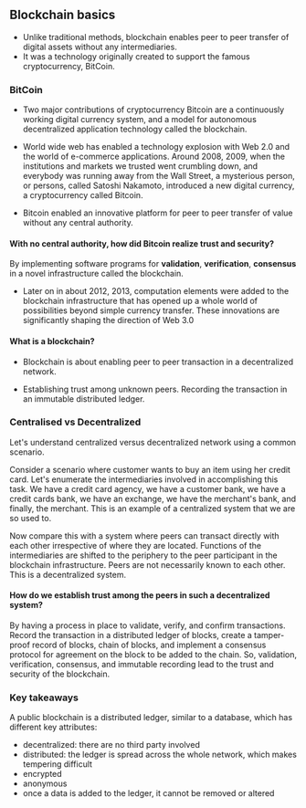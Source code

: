 ## Blockchain basics

* Unlike traditional methods, blockchain enables peer to peer transfer of digital assets without any intermediaries.
* It was a technology originally created to support the famous cryptocurrency, BitCoin.

### BitCoin

* Two major contributions of cryptocurrency Bitcoin are a continuously working digital currency system, and a model 
for autonomous decentralized application technology called the blockchain.

* World wide web has enabled a technology explosion with Web 2.0 and the world of e-commerce applications. 
Around 2008, 2009, when the institutions and markets we trusted went crumbling down, and everybody was 
running away from the Wall Street, a mysterious person, or persons, called Satoshi Nakamoto, 
introduced a new digital currency, a cryptocurrency called Bitcoin.

* Bitcoin enabled an innovative platform for peer to peer transfer of value without any central authority.

#### With no central authority, how did Bitcoin realize trust and security?

By implementing software programs for **validation**, **verification**, **consensus** in a novel infrastructure called the blockchain.

* Later on in about 2012, 2013, computation elements were added to the blockchain infrastructure that has opened up a 
whole world of possibilities beyond simple currency transfer. 
These innovations are significantly shaping the direction of Web 3.0

#### What is a blockchain? 

* Blockchain is about enabling peer to peer transaction in a decentralized network. 

* Establishing trust among unknown peers. Recording the transaction in an immutable distributed ledger.


### Centralised vs Decentralized

Let's understand centralized versus decentralized network using a common scenario. 

Consider a scenario where customer wants to buy an item using her credit card. 
Let's enumerate the intermediaries involved in accomplishing this task. 
We have a credit card agency, we have a customer bank, we have a credit cards bank, we have an exchange, 
we have the merchant's bank, and finally, the merchant. This is an example of a centralized system that we are so used to.

Now compare this with a system where peers can transact directly with each other irrespective of where they are located. 
Functions of the intermediaries are shifted to the periphery to the peer participant in the blockchain infrastructure. 
Peers are not necessarily known to each other. This is a decentralized system. 

#### How do we establish trust among the peers in such a decentralized system? 
By having a process in place to validate, verify, and confirm transactions. 
Record the transaction in a distributed ledger of blocks, create a tamper-proof record of blocks, chain of blocks, and 
implement a consensus protocol for agreement on the block to be added to the chain. 
So, validation, verification, consensus, and immutable recording lead to the trust and security of the blockchain.


### Key takeaways
A public blockchain is a distributed ledger, similar to a database, which has different key attributes:

- decentralized: there are no third party involved
- distributed: the ledger is spread across the whole network, which makes tempering difficult
- encrypted
- anonymous 
- once a data is added to the ledger, it cannot be removed or altered
